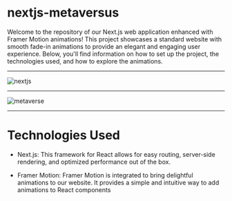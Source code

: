 # nextjs-metaversus

Welcome to the repository of our Next.js web application enhanced with Framer Motion animations! This project showcases a standard website with smooth fade-in animations to provide an elegant and engaging user experience. Below, you'll find information on how to set up the project, the technologies used, and how to explore the animations.

<hr/>

![nextjs](https://github.com/DiegoGarea/nextjs-metaversus/assets/124759506/f65b4170-a11d-45d6-97c0-07a088212929)


<hr/>

![metaverse](https://github.com/DiegoGarea/nextjs-metaversus/assets/124759506/01af01bf-7b58-4ed0-83f2-beca59191a0c)

<hr/>

# Technologies Used

- Next.js: This framework for React allows for easy routing, server-side rendering, and optimized performance out of the box.

- Framer Motion: Framer Motion is integrated to bring delightful animations to our website. It provides a simple and intuitive way to add animations to React components
